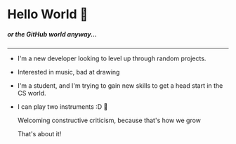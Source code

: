 # Hello World 🤩
##### or the GitHub world anyway...
___
- I'm a new developer looking to level up through random projects.
- Interested in music, bad at drawing
- I'm a student, and I'm trying to gain new skills to get a head start in the CS world.
- I can play two instruments :D 🎷

  Welcoming constructive criticism, because that's how we grow
  
  That's about it!
